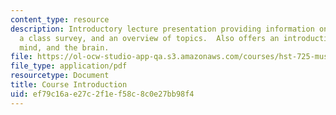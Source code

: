 ```yaml
---
content_type: resource
description: Introductory lecture presentation providing information on course mechanics,
  a class survey, and an overview of topics.  Also offers an introduction to music,
  mind, and the brain.
file: https://ol-ocw-studio-app-qa.s3.amazonaws.com/courses/hst-725-music-perception-and-cognition-spring-2009/ef79c16ae27c2f1ef58c8c0e27bb98f4_MITHST_725S09_lec01_intro.pdf
file_type: application/pdf
resourcetype: Document
title: Course Introduction
uid: ef79c16a-e27c-2f1e-f58c-8c0e27bb98f4
---
```

